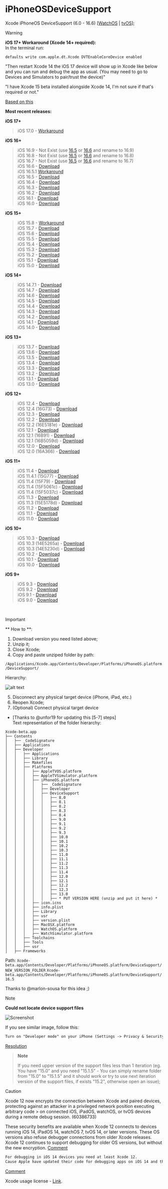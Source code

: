 # iPhoneOSDeviceSupport
Xcode iPhoneOS DeviceSupport (6.0 - 16.6)
[[WatchOS](https://github.com/filsv/watchOSDeviceSupport) | [tvOS](https://github.com/filsv/TVOSDeviceSupport)];

> [!WARNING]
> <strong>iOS 17+ Workaround (Xcode 14+ required):</strong><br>
> In the terminal run:
> </br>
> ```shell
> defaults write com.apple.dt.Xcode DVTEnableCoreDevice enabled
> ```
> 
> "Then restart Xcode 14 the iOS 17 device will show up in Xcode like below and you can run and debug the app as usual. (You may need to go to Devices and Simulators to pair/trust the device)"
>
> "I have Xcode 15 beta installed alongside Xcode 14, I'm not sure if that's required or not."
> 
> [Based on this](https://forums.developer.apple.com/forums/thread/730947?answerId=758061022#758061022)

**Most recent releases:**

**iOS 17+**</br>
> iOS 17.0 - [Workaround](https://forums.developer.apple.com/forums/thread/730947?answerId=758061022#758061022) </br>

**iOS 16+**</br>
> iOS 16.9 - Not Exist (use [16.5](https://github.com/filsv/iOSDeviceSupport/raw/master/16.5.zip) or [16.6](https://github.com/filsv/iOSDeviceSupport/raw/master/16.6.zip) and rename to 16.9)</br>
> iOS 16.8 - Not Exist (use [16.5](https://github.com/filsv/iOSDeviceSupport/raw/master/16.5.zip) or [16.6](https://github.com/filsv/iOSDeviceSupport/raw/master/16.6.zip) and rename to 16.8)</br>
> iOS 16.7 - Not Exist (use [16.5](https://github.com/filsv/iOSDeviceSupport/raw/master/16.5.zip) or [16.6](https://github.com/filsv/iOSDeviceSupport/raw/master/16.6.zip) and rename to 16.7)</br>
> iOS 16.6 - [Download](https://github.com/filsv/iOSDeviceSupport/raw/master/16.6.zip) </br>
> iOS 16.5.1 [Workaround](https://github.com/filsv/iOSDeviceSupport/issues/170#issuecomment-1625668545) </br>
> iOS 16.5 - [Download](https://github.com/filsv/iOSDeviceSupport/raw/master/16.5.zip) </br>
> iOS 16.4 - [Download](https://github.com/filsv/iOSDeviceSupport/raw/master/16.4.zip) </br>
> iOS 16.3 - [Download](https://github.com/filsv/iOSDeviceSupport/raw/master/16.3.zip) </br>
> iOS 16.2 - [Download](https://github.com/filsv/iOSDeviceSupport/raw/master/16.2.zip) </br>
> iOS 16.1 - [Download](https://github.com/filsv/iOSDeviceSupport/raw/master/16.1.zip) </br>
> iOS 16.0 - [Download](https://github.com/filsv/iOSDeviceSupport/raw/master/16.0.zip) </br>

**iOS 15+**</br>
> iOS 15.8 - [Workaround](https://github.com/master131/iFakeLocation/issues/162#issuecomment-1793576376) </br>
> iOS 15.7 - [Download](https://github.com/filsv/iOSDeviceSupport/raw/master/15.7.zip) </br>
> iOS 15.6 - [Download](https://github.com/filsv/iOSDeviceSupport/raw/master/15.6.zip) </br>
> iOS 15.5 - [Download](https://github.com/filsv/iOSDeviceSupport/raw/master/15.5.zip) </br>
> iOS 15.4 - [Download](https://github.com/filsv/iOSDeviceSupport/raw/master/15.4.zip) </br>
> iOS 15.3 - [Download](https://github.com/filsv/iOSDeviceSupport/raw/master/15.3.zip) </br>
> iOS 15.2 - [Download](https://github.com/filsv/iOSDeviceSupport/raw/master/15.2.zip) </br>
> iOS 15.1 - [Download](https://github.com/filsv/iOSDeviceSupport/raw/master/15.1.zip) </br>
> iOS 15.0 - [Download](https://github.com/filsv/iOSDeviceSupport/raw/master/15.0.zip) </br>

**iOS 14+**</br>
> iOS 14.7.1 - [Download](https://github.com/filsv/iOSDeviceSupport/raw/master/14.7.1.zip) </br>
> iOS 14.7 - [Download](https://github.com/filsv/iOSDeviceSupport/raw/master/14.7.zip) </br>
> iOS 14.6 - [Download](https://github.com/filsv/iOSDeviceSupport/raw/master/14.6.zip) </br>
> iOS 14.5 - [Download](https://github.com/filsv/iOSDeviceSupport/raw/master/14.5.zip) </br>
> iOS 14.4 - [Download](https://github.com/filsv/iOSDeviceSupport/raw/master/14.4.zip) </br>
> iOS 14.3 - [Download](https://github.com/filsv/iOSDeviceSupport/raw/master/14.3.zip) </br>
> iOS 14.2 - [Download](https://github.com/filsv/iOSDeviceSupport/raw/master/14.2.zip) </br>
> iOS 14.1 - [Download](https://github.com/filsv/iOSDeviceSupport/raw/master/14.1.zip) </br>
> iOS 14.0 - [Download](https://github.com/filsv/iOSDeviceSupport/raw/master/14.0.zip) </br>

**iOS 13+**</br>
> iOS 13.7 - [Download](https://github.com/filsv/iOSDeviceSupport/raw/master/13.7.zip) </br>
> iOS 13.6 - [Download](https://github.com/filsv/iOSDeviceSupport/raw/master/13.6.zip) </br>
> iOS 13.5 - [Download](https://github.com/filsv/iOSDeviceSupport/raw/master/13.5.zip) </br>
> iOS 13.4 - [Download](https://github.com/filsv/iOSDeviceSupport/raw/master/13.4.zip) </br>
> iOS 13.3 - [Download](https://github.com/filsv/iOSDeviceSupport/raw/master/13.3.zip) </br>
> iOS 13.2 - [Download](https://github.com/filsv/iOSDeviceSupport/raw/master/13.2.zip) </br>
> iOS 13.1 - [Download](https://github.com/filsv/iOSDeviceSupport/raw/master/13.1.zip) </br>
> iOS 13.0 - [Download](https://github.com/filsv/iOSDeviceSupport/raw/master/13.0.zip) </br>

**iOS 12+**</br>
> iOS 12.4 - [Download](https://github.com/filsv/iOSDeviceSupport/raw/master/12.4.zip) </br>
> iOS 12.4 (16G73) - [Download](https://github.com/filsv/iOSDeviceSupport/raw/master/12.4%20(16G73).zip) </br>
> iOS 12.3 - [Download](https://github.com/filsv/iOSDeviceSupport/raw/master/12.3.zip) </br>
> iOS 12.2 - [Download](https://github.com/filsv/iOSDeviceSupport/raw/master/12.2.zip) </br>
> iOS 12.2 (16E5181e) - [Download](https://github.com/filsv/iOSDeviceSupport/raw/master/12.1%20(16B91).zip) </br>
> iOS 12.1 - [Download](https://github.com/filsv/iOSDeviceSupport/raw/master/12.1.zip) </br>
> iOS 12.1 (16B91) - [Download](https://github.com/filsv/iOSDeviceSupport/raw/master/12.1%20(16B91).zip) </br>
> iOS 12.1 (16B5059d) - [Download](https://github.com/filsv/iOSDeviceSupport/raw/master/12.1%20(16B5059d).zip) </br>
> iOS 12.0 - [Download](https://github.com/filsv/iOSDeviceSupport/raw/master/12.0.zip) </br>
> iOS 12.0 (16A366) - [Download](https://github.com/filsv/iOSDeviceSupport/raw/master/12.0%20(16A366).zip) </br>

**iOS 11+**</br>
> iOS 11.4 - [Download](https://github.com/filsv/iOSDeviceSupport/raw/master/11.4.zip) </br>
> iOS 11.4.1 (15G77) - [Download](https://github.com/filsv/iOSDeviceSupport/raw/master/11.4.1%20(15G77).zip) </br>
> iOS 11.4 (15F79) - [Download](https://github.com/filsv/iOSDeviceSupport/raw/master/11.4%20(15F79).zip) </br>
> iOS 11.4 (15F5061c) - [Download](https://github.com/filsv/iOSDeviceSupport/raw/master/11.4%20(15F5061c).zip) </br>
> iOS 11.4 (15F5037c) - [Download](https://github.com/filsv/iOSDeviceSupport/raw/master/11.4%20(15F5037c).zip) </br>
> iOS 11.3 - [Download](https://github.com/filsv/iOSDeviceSupport/raw/master/11.3.zip) </br>
> iOS 11.3 (15E5178d) - [Download](https://github.com/filsv/iOSDeviceSupport/raw/master/11.3%20(15E5178d).zip) </br>
> iOS 11.2 - [Download](https://github.com/filsv/iOSDeviceSupport/raw/master/11.2.zip) </br>
> iOS 11.1 - [Download](https://github.com/filsv/iOSDeviceSupport/raw/master/11.1.zip) </br>
> iOS 11.0 - [Download](https://github.com/filsv/iOSDeviceSupport/raw/master/11.0.zip) </br>

**iOS 10+**</br>
> iOS 10.3 - [Download](https://github.com/filsv/iOSDeviceSupport/raw/master/10.3.zip) </br>
> iOS 10.3 (14E5265a) - [Download](https://github.com/filsv/iOSDeviceSupport/raw/master/10.3%20(14E5265a).zip) </br>
> iOS 10.3 (14E5230d) - [Download](https://github.com/filsv/iOSDeviceSupport/raw/master/10.3%20(14E5230d).zip) </br>
> iOS 10.2 - [Download](https://github.com/filsv/iOSDeviceSupport/raw/master/10.2.zip) </br>
> iOS 10.1 - [Download](https://github.com/filsv/iOSDeviceSupport/raw/master/10.1.zip) </br>
> iOS 10.0 - [Download](https://github.com/filsv/iOSDeviceSupport/raw/master/10.0.zip) </br>

**iOS 9+**</br>
> iOS 9.3 - [Download](https://github.com/filsv/iOSDeviceSupport/raw/master/9.3.zip) </br>
> iOS 9.2 - [Download](https://github.com/filsv/iOSDeviceSupport/raw/master/9.2.zip) </br>
> iOS 9.1 - [Download](https://github.com/filsv/iOSDeviceSupport/raw/master/9.1.zip) </br>
> iOS 9.0 - [Download](https://github.com/filsv/iOSDeviceSupport/raw/master/9.0.zip) </br>
</br>

> [!IMPORTANT]
> ** How to **:
> 1) Download version you need listed above;
> 2) Unzip it;
> 3) Close Xcode;
> 4) Copy and paste unziped folder by path:
>
> ```/Applications/Xcode.app/Contents/Developer/Platforms/iPhoneOS.platform/DeviceSupport/```
>
> <p align="left">Hierarchy:</p>
>
> ![alt text](/Screen%20Shot%202019-08-02%20at%2015.09.55.png)
>
> 5) Disconnect any physical target device (iPhone, iPad, etc.)
> 6) Reopen Xcode;
> 7) (Optional) Connect physical target device
>
> - [Thanks to @unfor19 for updating this [5-7] steps]</br>
> Text representation of the folder hierarchy:
> 
> ```
> Xcode-beta.app
> ├── Contents
> │   ├── _CodeSignature
> │   ├── Applications
> │   ├── Developer
> │   │   ├── Applications
> │   │   ├── Library
> │   │   ├── Makefiles
> │   │   ├── Platforms
> │   │   │   ├── AppleTVOS.platform
> │   │   │   ├── AppleTVSimulator.platform
> │   │   │   ├── iPhoneOS.platform
> │   │   │   │   ├── _CodeSignature
> │   │   │   │   ├── Developer
> │   │   │   │   ├── DeviceSupport
> │   │   │   │   │   ├── 8.0
> │   │   │   │   │   ├── 8.1
> │   │   │   │   │   ├── 8.2
> │   │   │   │   │   ├── 8.3
> │   │   │   │   │   ├── 8.4
> │   │   │   │   │   ├── 9.0
> │   │   │   │   │   ├── 9.1
> │   │   │   │   │   ├── 9.2
> │   │   │   │   │   ├── 9.3
> │   │   │   │   │   ├── 10.0
> │   │   │   │   │   ├── 10.1
> │   │   │   │   │   ├── 10.2
> │   │   │   │   │   ├── 10.3
> │   │   │   │   │   ├── 11.0
> │   │   │   │   │   ├── 11.1
> │   │   │   │   │   ├── 11.2
> │   │   │   │   │   ├── 11.3
> │   │   │   │   │   ├── 11.4
> │   │   │   │   │   ├── 12.0
> │   │   │   │   │   ├── 12.1
> │   │   │   │   │   ├── 12.2
> │   │   │   │   │   ├── 12.3
> │   │   │   │   │   ├── 13.0
> │   │   │   │   │   ├── * PUT VERSION HERE (unzip and put it here) *
> │   │   │   ├── icon.icns
> │   │   │   ├── info.plist
> │   │   │   ├── Library
> │   │   │   ├── usr
> │   │   │   ├── version.plist
> │   │   │   ├── MacOSX.platform
> │   │   │   ├── WatchOS.platform
> │   │   │   ├── WatchSimulator.platform
> │   │   ├── Toolchains
> │   │   ├── Tools
> │   │   ├── usr
> │   ├── Frameworks
> ```
> Path: ```Xcode-beta.app/Contents/Developer/Platforms/iPhoneOS.platform/DeviceSupport/NEW_VERSION_FOLDER```
> ```Xcode-beta.app/Contents/Developer/Platforms/iPhoneOS.platform/DeviceSupport/16.5```
>
> Thanks to @marlon-sousa for this idea ;)

> [!NOTE]
> **Could not locate device support files**
> 
> 
> ![Screenshot](Assets/Could_not-locate_device_support_files.png)
> 
> If you see similar image, follow this:
> 
> ```diff
> Turn on "Developer mode" on your iPhone (Settings -> Privacy & Security -> Developer Mode).
> ```
> [Resolution](https://github.com/filsv/iOSDeviceSupport/issues/147)</br>

> **Note**
> 
> If you need upper version of the support files less than 1 iteration (eg. You have "15.0" and you need "15.1.5" - You can simply rename folder from "15.0" to "15.1.5" and it should work or try to use next iteration version of the support files, if exists "15.2", otherwise open an issue);
> 

> [!CAUTION]
> Xcode 12 now encrypts the connection between Xcode and paired devices, protecting against an attacker in a privileged network position executing arbitrary code > on connected iOS, iPadOS, watchOS, or tvOS devices during a remote debug session. (60386733)
>
> These security benefits are available when Xcode 12 connects to devices running iOS 14, iPadOS 14, watchOS 7, tvOS 14, or later versions.
> These OS versions also refuse debugger connections from older Xcode releases.
> Xcode 12 continues to support debugging for older OS versions, but without the new encryption.
> [Comment](https://github.com/filsv/iPhoneOSDeviceSupport/issues/69#issuecomment-694508149) </br>
>
>```diff
>For debugging in iOS 14 devices you need at least Xcode 12.
>Cause Apple have updated their code for debugging apps on iOS 14 and that is not compatible on older version of Xcode.
>```
>[Comment](https://github.com/filsv/iPhoneOSDeviceSupport/issues/76#issuecomment-735321146)

Xcode usage license - [Link](https://www.apple.com/legal/sla/docs/xcode.pdf).
